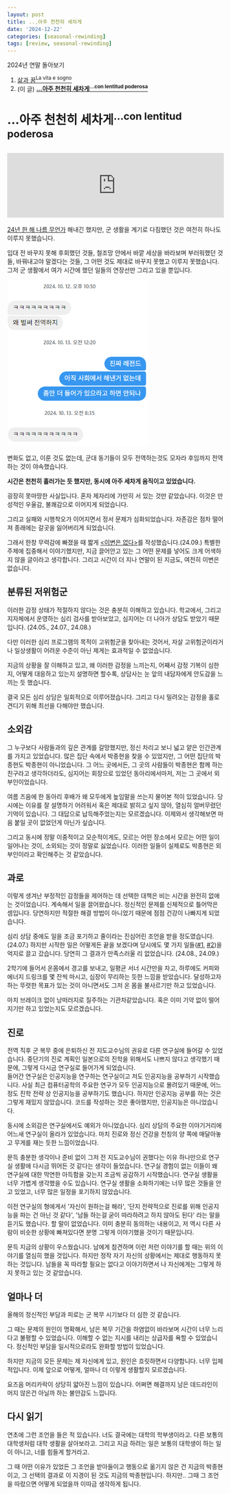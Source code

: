 ```yaml
---
layout: post
title: ...아주 천천히 세차게
date: '2024-12-22'
categories: [seasonal-rewinding]
tags: [review, seasonal-rewinding]
---
```


2024년 연말 돌아보기
1. [삶과 꿈<sup>La vita e sogno</sup>](/posts/2024-12-21-la-vita-e-sogno)
2. (이 글) **[...아주 천천히 세차게<sup>...con lentitud poderosa</sup>](/posts/2024-12-22-con-lentitud-poderosa)**

# …아주 천천히 세차게<sup>…con lentitud poderosa</sup>

<iframe style="width: 100%;" src="https://www.youtube.com/embed/9tDeSuyz9kE?si=ubFiJRpu0hFyDp_4" title="YouTube video player" frameborder="0" allow="accelerometer; autoplay; clipboard-write; encrypted-media; gyroscope; picture-in-picture; web-share" referrerpolicy="strict-origin-when-cross-origin" allowfullscreen></iframe>

[24년 한 해 나름 무언가](/posts/2024-12-22-la-vita-e-sogno) 해내긴 했지만, 군 생활을 계기로 다짐했던 것은 여전히 하나도 이루지 못했습니다.

입대 전 바꾸지 못해 후회했던 것들, 철조망 안에서 바깥 세상을 바라보며 부러워했던 것들, 바꿔내고야 말겠다는 것들, 그 어떤 것도 제대로 바꾸지 못했고 이루지 못했습니다. 그저 군 생활에서 여가 시간에 했던 일들의 연장선만 그리고 있을 뿐입니다.

![image.png](/static/posts/2024-12-22-con-lentitud-poderosa/image.png)

변화도 없고, 이룬 것도 없는데, 군대 동기들이 모두 전역하는것도 모자라 후임까지 전역하는 것이 야속했습니다.

**시간은 천천히 흘러가는 듯 했지만, 동시에 아주 세차게 움직이고 있었습니다.**

굉장히 못마땅한 사실입니다. 혼자 제자리에 가만히 서 있는 것만 같았습니다. 이것은 만성적인 우울감, 불쾌감으로 이어지게 되었습니다.

그리고 실패와 시행착오가 이어지면서 정서 문제가 심화되었습니다. 자존감은 점차 떨어져 종래에는 갈곳을 잃어버리게 되었습니다.

그래서 한창 무력감에 빠졌을 때 짧게 [&lt;이변은 없다&gt;](/posts/2024-09-27-there-are-no-surprises)를 작성했습니다.(24.09.) 특별한 주제에 집중해서 이야기했지만, 지금 끌어안고 있는 그 어떤 문제를 넣어도 크게 어색하지 않을 글이라고 생각합니다. 그리고 시간이 더 지나 연말이 된 지금도, 여전히 이변은 없습니다.

## 분류된 저위험군

이러한 감정 상태가 적절하지 않다는 것은 충분히 이해하고 있습니다. 학교에서, 그리고 지자체에서 운영하는 심리 검사를 받아보았고, 심지어는 더 나아가 상담도 받았기 때문입니다. (24.05., 24.07., 24.08.)

다만 이러한 심리 프로그램의 목적이 고위험군을 찾아내는 것어서, 자살 고위험군이라거나 일상생활이 어려운 수준이 아닌 제게는 효과적일 수 없었습니다.

지금의 상황을 잘 이해하고 있고, 왜 이러한 감정을 느끼는지, 어째서 감정 기복이 심한지, 어떻게 대응하고 있는지 설명하면 할수록, 상담사는 눈 앞의 내담자에게 안도감을 느끼는 듯 했습니다.

결국 모든 심리 상담은 일회적으로 이루어졌습니다. 그리고 다시 밀려오는 감정을 홀로 견디기 위해 최선을 다해야만 했습니다.

## 소외감

그 누구보다 사람들과의 깊은 관계를 갈망했지만, 정신 차리고 보니 넓고 얕은 인간관계를 가지고 있었습니다. 많은 집단 속에서 박종현을 찾을 수 있었지만, 그 어떤 집단의 박종현도 박종현이 아니었습니다. 그 어느 곳에서든, 그 곳의 사람들이 박종현은 함께 하는 친구라고 생각하더라도, 심지어는 회장으로 있었던 동아리에서마저, 저는 그 곳에서 외부인이었습니다.

여름 즈음에 한 동아리 후배가 왜 모두에게 높임말을 쓰는지 물어본 적이 있었습니다. 당시에는 이유를 잘 설명하기 어려워서 혹은 제대로 밝히고 싶지 않아, 열심히 얼버무렸던 기억이 있습니다. 그 대답으로 납득해주었는지는 모르겠습니다. 이제와서 생각해보면 마음 붙일 곳이 없었던게 아닌가 싶습니다.

그리고 동시에 정말 이중적이고 모순적이게도, 모르는 어떤 장소에서 모르는 어떤 일이 일어나는 것이, 소외되는 것이 정말로 싫었습니다. 이러한 일들이 실제로도 박종현은 외부인이라고 확인해주는 것 같았습니다.

## 과로

이렇게 생겨난 부정적인 감정들을 제어하는 데 선택한 대책은 비는 시간을 완전히 없애는 것이었습니다. 계속해서 일을 끌어왔습니다. 정신적인 문제를 신체적으로 틀어막은 셈입니다. 당연하지만 적절한 해결 방법이 아니었기 때문에 점점 건강이 나빠지게 되었습니다.

심리 상담 중에도 일을 조금 포기하고 줄이라는 진심어린 조언을 받을 정도였습니다.(24.07.) 하지만 시작한 일은 어떻게든 끝을 보겠다며 당시에도 몇 가지 일들([#1](/posts/2024-08-30-i-participated-local-hackathon), [#2](/posts/2024-09-23-rewinding-2024-2-pimm-party))을 억지로 끌고 갔습니다. 당연히 그 결과가 만족스러울 리 없었습니다. (24.08., 24.09.)

2학기에 들어서 온몸에서 경고를 보내고, 일평균 서너 시간만을 자고, 하루에도 커피와 에너지 드링크를 몇 잔씩 마시고, 심장이 무리하는 듯한 느낌을 받았습니다. 달성하고자 하는 뚜렷한 목표가 있는 것이 아니면서도 그저 온 몸을 불사르기만 하고 있었습니다.

마치 브레이크 없이 낭떠러지로 질주하는 기관차같았습니다. 혹은 이미 기약 없이 떨어지기만 하고 있었는지도 모르겠습니다.

## 진로

전역 직후 군 복무 중에 은퇴하신 전 지도교수님의 권유로 다른 연구실에 들어갈 수 있었습니다. 중단기의 진로 계획인 일본으로의 진학을 위해서도 나쁘지 않다고 생각했기 때문에, 그렇게 다시금 연구실로 들어가게 되었습니다.  
들어간 연구실은 인공지능을 연구하는 연구실이고 저도 인공지능을 공부하기 시작했습니다. 사실 최근 컴퓨터공학의 주요한 연구가 모두 인공지능으로 몰려있기 때문에, 어느정도 진학 전략 상 인공지능을 공부하기도 했습니다. 하지만 인공지능 공부를 하는 것은 그렇게 재밌지 않았습니다. 코드를 작성하는 것은 좋아했지만, 인공지능은 아니었습니다.  

동시에 소외감은 연구실에서도 예외가 아니었습니다. 심리 상담의 주요한 이야기거리에 어느새 연구실이 올라가 있었습니다. 마치 진로와 정신 건강을 천칭의 양 쪽에 매달아놓고 무게를 재는 듯한 느낌이었습니다.  

문득 충분한 생각이나 준비 없이 그저 전 지도교수님이 권했다는 이유 하나만으로 연구실 생활에 다시금 뛰어든 것 같다는 생각이 들었습니다. 연구실 경험이 없는 이들이 왜 연구실에 대한 막연한 아득함을 갖는지 조금씩 공감하기 시작했습니다. 연구실 생활을 너무 가볍게 생각했을 수도 있습니다. 연구실 생활을 소화하기에는 너무 많은 것들을 안고 있었고, 너무 많은 일정을 포기하지 않았습니다.

이전 연구실의 형에게서 '자신이 원하는걸 해라', '단지 전략적으로 진로를 위해 인공지능을 파는 건 아닌 것 같다', '남들 하는걸 굳이 따라하려고 하지 않아도 된다' 라는 말을 듣기도 했습니다. 할 말이 없었습니다. 이미 충분히 동의하는 내용이고, 저 역시 다른 사람이 비슷한 상황에 빠져있다면 분명 그렇게 이야기했을 것이기 때문입니다.

문득 지금의 상황이 우스웠습니다. 남에게 참견하며 이런 저런 이야기를 할 때는 위의 이야기를 열심히 했을 것입니다. 하지만 정작 자기 자신의 상황에서는 제대로 행동하지 못하는 것입니다. 남들을 꼭 따라할 필요는 없다고 이야기하면서 나 자신에게는 그렇게 하지 못하고 있는 것 같았습니다.

## 얼마나 더

올해의 정신적인 부담과 피로는 군 복무 시기보다 더 심한 것 같습니다.

그 때는 문제의 원인이 명확해서, 남은 복무 기간을 하염없이 바라보며 시간이 너무 느리다고 불평할 수 있었습니다. 이해할 수 없는 지시를 내리는 상급자를 욕할 수 있었습니다. 정신적인 부담을 일시적으로라도 완화할 방법이 있었습니다.

하지만 지금의 모든 문제는 제 자신에게 있고, 원인은 흐릿하면서 다양합니다. 너무 입체적입니다. 이제 앞으로 어떻게, 얼마나 더 이렇게 생활할지 모르겠습니다.

요즈음 머리카락이 상당히 얇아진 느낌이 있습니다. 어쩌면 해결까지 남은 데드라인이 머지 않은건 아닐까 하는 불안감도 느낍니다.

## 다시 읽기

연초에 그런 조언을 들은 적 있습니다. 너도 결국에는 대학의 학부생이라고. 다른 보통의 대학생처럼 대학 생활을 살아보라고. 그리고 지금 하려는 일은 보통의 대학생이 하는 일이 아니고, 너를 힘들게 할거라고.

그 때 어떤 이유가 있었든 그 조언을 받아들이고 행동으로 옮기지 않은 건 지금의 박종현이고, 그 선택의 결과로 이 지경이 된 것도 지금의 박종현입니다. 하지만.. 그때 그 조언을 따랐으면 어떻게 되었을까 이따금 생각하게 됩니다.

